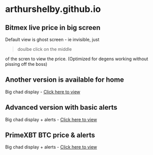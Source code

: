 # arthurshelby.github.io
## Bitmex live price in big screen

Default view is ghost screen - ie invisible, just 

> doulbe click on the middle

 of the scren to view the price. (Optimized for degens working without pissing off the boss) 

## Another version is available for home 
 Big chad display - [Click here to view](https://arthurshelby.github.io/normal.html)


## Advanced version with basic alerts 
 Big chad display + alerts - [Click here to view](https://arthurshelby.github.io/advanced.html)

## PrimeXBT BTC price & alerts
 Big chad display + alerts - [Click here to view](https://arthurshelby.github.io/primexbt_advanced.html)
